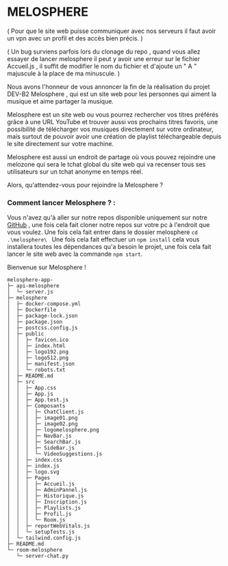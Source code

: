 # MELOSPHERE

( Pour que le site web puisse communiquer avec nos serveurs il faut avoir un vpn avec un profil et des accès bien précis. )

( Un bug surviens parfois lors du clonage du repo , quand vous allez essayer de lancer melosphere il peut y avoir une erreur sur le fichier Accueil.js , il suffit de modifier le nom du fichier et d'ajoute un " A " majuscule à la place de ma minuscule. )

Nous avons l'honneur de vous annoncer la fin de la réalisation du projet DEV-B2 Melosphere , qui est un site web pour les personnes qui aiment la musique et aime partager la musique.

Melosphere est un site web ou vous pourrez rechercher vos titres préférés grâce à une URL YouTube et trouver aussi vos prochains titres favoris, une possibilité de télécharger vos musiques directement sur votre ordinateur, mais surtout de pouvoir avoir une création de playlist téléchargeable depuis le site directement sur votre machine.

Melosphere est aussi un endroit de partage où vous pouvez rejoindre une melozone qui sera le tchat global du site web qui va recenser tous ses utilisateurs sur un tchat anonyme en temps réel.

Alors, qu'attendez-vous pour rejoindre la Melosphere ?


### Comment lancer Melosphere ? :     

Vous n'avez qu'à aller sur notre repos disponible uniquement sur notre [GitHub](https://github.com/smaintos/melosphere-app-.git) , une fois cela fait cloner notre repos sur votre pc à l'endroit que vous voulez. 
Une fois cela fait entrer dans le dossier melosphere `cd .\melosphere\ `
Une fois cela fait effectuer un `npm install` cela vous installera toutes les dépendances qu'a besoin le projet, une fois cela fait lancer le site web avec la commande `npm start`.

Bienvenue sur Melosphere !


```
melosphere-app-
├─ api-melosphere
│  └─ server.js
├─ melosphere
│  ├─ docker-compose.yml
│  ├─ Dockerfile
│  ├─ package-lock.json
│  ├─ package.json
│  ├─ postcss.config.js
│  ├─ public
│  │  ├─ favicon.ico
│  │  ├─ index.html
│  │  ├─ logo192.png
│  │  ├─ logo512.png
│  │  ├─ manifest.json
│  │  └─ robots.txt
│  ├─ README.md
│  ├─ src
│  │  ├─ App.css
│  │  ├─ App.js
│  │  ├─ App.test.js
│  │  ├─ Composants
│  │  │  ├─ ChatClient.js
│  │  │  ├─ image01.png
│  │  │  ├─ image02.png
│  │  │  ├─ logomelosphere.png
│  │  │  ├─ NavBar.js
│  │  │  ├─ SearchBar.js
│  │  │  ├─ SideBar.js
│  │  │  └─ VideoSuggestions.js
│  │  ├─ index.css
│  │  ├─ index.js
│  │  ├─ logo.svg
│  │  ├─ Pages
│  │  │  ├─ Accueil.js
│  │  │  ├─ AdminPannel.js
│  │  │  ├─ Historique.js
│  │  │  ├─ Inscription.js
│  │  │  ├─ Playlists.js
│  │  │  ├─ Profil.js
│  │  │  └─ Room.js
│  │  ├─ reportWebVitals.js
│  │  └─ setupTests.js
│  └─ tailwind.config.js
├─ README.md
└─ room-melosphere
   └─ server-chat.py

```